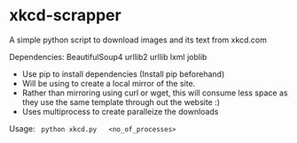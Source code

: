 xkcd-scrapper
=============

A simple python script to download images and its text from xkcd.com

Dependencies:
	BeautifulSoup4
	urllib2
	urllib
	lxml
	joblib
* Use pip to install dependencies (Install pip beforehand)
* Will be using to create a local mirror of the site.
* Rather than mirroring using curl or wget, this will consume less space as they use the same template through out the website :)
* Uses multiprocess to create paralleize the downloads

Usage: <code> python xkcd.py <start> <end> <no_of_processes> </code>
